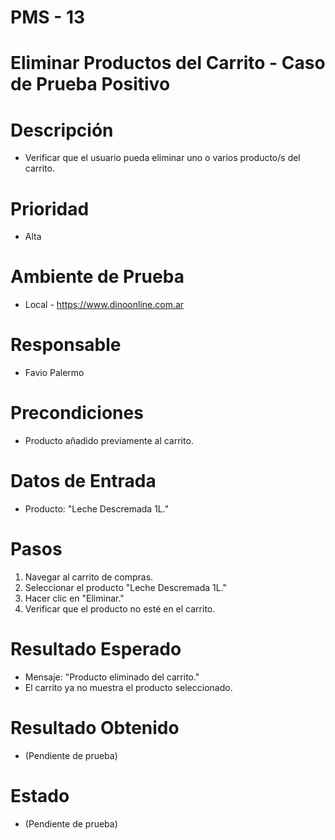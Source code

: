 # PMS - 13
# Eliminar Productos del Carrito - Caso de Prueba Positivo
# Descripción
- Verificar que el usuario pueda eliminar uno o varios producto/s del carrito.

# Prioridad
- Alta

# Ambiente de Prueba
- Local - https://www.dinoonline.com.ar

# Responsable
- Favio Palermo

# Precondiciones
- Producto añadido previamente al carrito.

# Datos de Entrada
- Producto: "Leche Descremada 1L."

# Pasos
1. Navegar al carrito de compras.
2. Seleccionar el producto "Leche Descremada 1L."
3. Hacer clic en "Eliminar."
4. Verificar que el producto no esté en el carrito.

# Resultado Esperado
- Mensaje: "Producto eliminado del carrito."
- El carrito ya no muestra el producto seleccionado.

# Resultado Obtenido
- (Pendiente de prueba)

# Estado
- (Pendiente de prueba)
